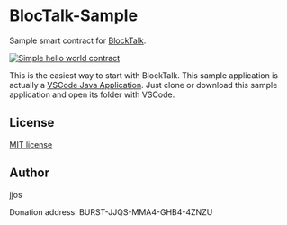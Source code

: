 # BlocTalk-Sample

Sample smart contract for [BlockTalk](https://github.com/jjos2372/blocktalk).

[![Simple hello world contract](http://img.youtube.com/vi/XcN5WxqjjGw/0.jpg)](https://www.youtube.com/watch?v=XcN5WxqjjGw "BlockTalk sample")

This is the easiest way to start with BlockTalk.
This sample application is actually a [VSCode Java Application](https://code.visualstudio.com/docs/languages/java).
Just clone or download this sample application and open its folder with VSCode.

## License
[MIT license](LICENSE)

## Author
jjos

Donation address: BURST-JJQS-MMA4-GHB4-4ZNZU
